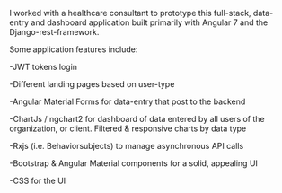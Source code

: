 
I worked with a healthcare consultant to prototype this full-stack, data-entry and dashboard application built primarily with Angular 7 and the Django-rest-framework.  

Some application features include:

-JWT tokens login

-Different landing pages based on user-type

-Angular Material Forms for data-entry that post to the backend

-ChartJs / ngchart2 for dashboard of data entered by all users of the organization, or client.  Filtered & responsive charts by data type

-Rxjs (i.e. Behaviorsubjects) to manage asynchronous API calls

-Bootstrap & Angular Material components for a solid, appealing UI

-CSS for the UI
